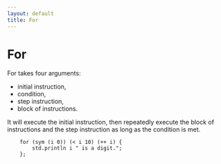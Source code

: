 ```yaml
---
layout: default
title: For
---
```

# For

For takes four arguments:
 - initial instruction,
 - condition,
 - step instruction,
 - block of instructions.

It will execute the initial instruction, then repeatedly execute the block of instructions and the step instruction as long as the condition is met.

```
    for (sym (i 0)) (< i 10) (++ i) {
        std.println i " is a digit.";
    };
```